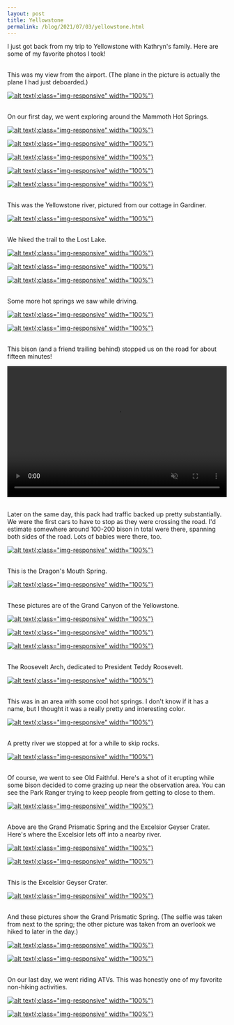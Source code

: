 ```yaml
---
layout: post
title: Yellowstone
permalink: /blog/2021/07/03/yellowstone.html
---
```


I just got back from my trip to Yellowstone with Kathryn's family. Here are some
of my favorite photos I took!

<br>
This was my view from the airport. (The plane in the picture is actually the
plane I had just deboarded.)

[![alt text][01]{:class="img-responsive" width="100%"}][01]

<br>
On our first day, we went exploring around the Mammoth Hot Springs.

[![alt text][02]{:class="img-responsive" width="100%"}][02]

[![alt text][03]{:class="img-responsive" width="100%"}][03]

[![alt text][04]{:class="img-responsive" width="100%"}][04]

[![alt text][05]{:class="img-responsive" width="100%"}][05]

[![alt text][06]{:class="img-responsive" width="100%"}][06]

<br>
This was the Yellowstone river, pictured from our cottage in Gardiner.

[![alt text][07]{:class="img-responsive" width="100%"}][07]

<br>
We hiked the trail to the Lost Lake.

[![alt text][08]{:class="img-responsive" width="100%"}][08]

[![alt text][09]{:class="img-responsive" width="100%"}][09]

[![alt text][10]{:class="img-responsive" width="100%"}][10]

<br>
Some more hot springs we saw while driving.

[![alt text][11]{:class="img-responsive" width="100%"}][11]

[![alt text][12]{:class="img-responsive" width="100%"}][12]

<br>
This bison (and a friend trailing behind) stopped us on the road for about
fifteen minutes!

<video autoplay loop muted controls width="100%" height="300px" src="/assets/resources/yellowstone-2021/13-bison-on-road.MOV"></video>

<br>
Later on the same day, this pack had traffic backed up pretty substantially. We
were the first cars to have to stop as they were crossing the road. I'd estimate
somewhere around 100-200 bison in total were there, spanning both sides of the
road. Lots of babies were there, too.

[![alt text][14]{:class="img-responsive" width="100%"}][14]

<br>
This is the Dragon's Mouth Spring.

[![alt text][15]{:class="img-responsive" width="100%"}][15]

<br>
These pictures are of the Grand Canyon of the Yellowstone.

[![alt text][16]{:class="img-responsive" width="100%"}][16]

[![alt text][17]{:class="img-responsive" width="100%"}][17]

[![alt text][18]{:class="img-responsive" width="100%"}][18]

<br>
The Roosevelt Arch, dedicated to President Teddy Roosevelt.

[![alt text][19]{:class="img-responsive" width="100%"}][19]

<br>
This was in an area with some cool hot springs. I don't know if it has a name,
but I thought it was a really pretty and interesting color.

[![alt text][20]{:class="img-responsive" width="100%"}][20]

<br>
A pretty river we stopped at for a while to skip rocks.

[![alt text][21]{:class="img-responsive" width="100%"}][21]

<br>
Of course, we went to see Old Faithful. Here's a shot of it erupting while some
bison decided to come grazing up near the observation area. You can see the Park
Ranger trying to keep people from getting to close to them.

[![alt text][21-2]{:class="img-responsive" width="100%"}][21-2]


<br>
Above are the Grand Prismatic Spring and the Excelsior Geyser Crater. Here's
where the Excelsior lets off into a nearby river.

[![alt text][22]{:class="img-responsive" width="100%"}][22]

[![alt text][23]{:class="img-responsive" width="100%"}][23]

<br>
This is the Excelsior Geyser Crater.

[![alt text][24]{:class="img-responsive" width="100%"}][24]

<br>
And these pictures show the Grand Prismatic Spring. (The selfie was taken from
next to the spring; the other picture was taken from an overlook we hiked to
later in the day.)

[![alt text][25]{:class="img-responsive" width="100%"}][25]

[![alt text][26]{:class="img-responsive" width="100%"}][26]

<br>
On our last day, we went riding ATVs. This was honestly one of my favorite
non-hiking activities.

[![alt text][27]{:class="img-responsive" width="100%"}][27]

[![alt text][28]{:class="img-responsive" width="100%"}][28]



[01]: /assets/resources/yellowstone-2021/01-airport.jpeg
[02]: /assets/resources/yellowstone-2021/02-liberty-cap.jpeg
[03]: /assets/resources/yellowstone-2021/03-mammoth-hot-springs.jpeg
[04]: /assets/resources/yellowstone-2021/04-devils-thumb.jpeg
[05]: /assets/resources/yellowstone-2021/05-mammoth-hot-springs.jpeg
[06]: /assets/resources/yellowstone-2021/06-landscape.jpeg
[07]: /assets/resources/yellowstone-2021/07-yellowstone-river.jpeg
[08]: /assets/resources/yellowstone-2021/08-lost-lake.jpeg
[09]: /assets/resources/yellowstone-2021/09-lost-lake.jpeg
[10]: /assets/resources/yellowstone-2021/10-lost-lake-waterlillies.jpeg
[11]: /assets/resources/yellowstone-2021/11-clearwater-springs.jpeg
[12]: /assets/resources/yellowstone-2021/12-clearwater-selfie.jpeg

[14]: /assets/resources/yellowstone-2021/14-bison-pack.jpeg
[15]: /assets/resources/yellowstone-2021/15-dragons-mouth.jpeg
[16]: /assets/resources/yellowstone-2021/16-grand-canyon.jpeg
[17]: /assets/resources/yellowstone-2021/17-grand-canyon.jpeg
[18]: /assets/resources/yellowstone-2021/18-grand-canyon.jpeg
[19]: /assets/resources/yellowstone-2021/19-roosevelt-arch.jpeg
[20]: /assets/resources/yellowstone-2021/20-blue.jpeg
[21]: /assets/resources/yellowstone-2021/21-river.jpeg

[21-2]: /assets/resources/yellowstone-2021/21-old-faithful.jpeg

[22]: /assets/resources/yellowstone-2021/22-excelsior.jpeg
[23]: /assets/resources/yellowstone-2021/23-excelsior.jpeg
[24]: /assets/resources/yellowstone-2021/24-excelsior.jpeg
[25]: /assets/resources/yellowstone-2021/25-grand-prismatic-selfie.jpeg
[26]: /assets/resources/yellowstone-2021/26-grand-prismatic.jpeg
[27]: /assets/resources/yellowstone-2021/27-atv.jpeg
[28]: /assets/resources/yellowstone-2021/28-atvs.jpeg